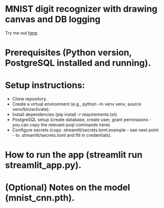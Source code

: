 # MNIST digit recognizer with drawing canvas and DB logging
Try me out [here](http://188.245.203.251/).
# Prerequisites (Python version, PostgreSQL installed and running).
# Setup instructions:
- Clone repository.
- Create a virtual environment (e.g., python -m venv venv, source venv/bin/activate).
- Install dependencies (pip install -r requirements.txt).
- PostgreSQL setup (create database, create user, grant permissions - you can copy the relevant psql commands here).
- Configure secrets (copy .streamlit/secrets.toml.example - see next point - to .streamlit/secrets.toml and fill in credentials).
# How to run the app (streamlit run streamlit_app.py).
# (Optional) Notes on the model (mnist_cnn.pth).
